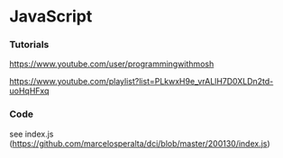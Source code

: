 # JavaScript

### Tutorials

https://www.youtube.com/user/programmingwithmosh

https://www.youtube.com/playlist?list=PLkwxH9e_vrALlH7D0XLDn2td-uoHqHFxq

### Code

see index.js (https://github.com/marcelosperalta/dci/blob/master/200130/index.js)
